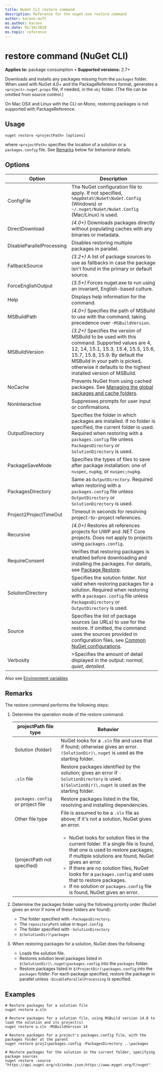 ```yaml
---
title: NuGet CLI restore command
description: Reference for the nuget.exe restore command
author: karann-msft
ms.author: karann
ms.date: 01/18/2018
ms.topic: reference
---
```


# restore command (NuGet CLI)

**Applies to:** package consumption &bullet; **Supported versions:** 2.7+

Downloads and installs any packages missing from the `packages` folder. When used with NuGet 4.0+ and the PackageReference format, generates a `<project>.nuget.props` file, if needed, in the `obj` folder. (The file can be omitted from source control.)

On Mac OSX and Linux with the CLI on Mono, restoring packages is not supported with PackageReference.

## Usage

```cli
nuget restore <projectPath> [options]
```

where `<projectPath>` specifies the location of a solution or a `packages.config` file. See [Remarks](#remarks) below for behavioral details.

## Options

| Option | Description |
| --- | --- |
| ConfigFile | The NuGet configuration file to apply. If not specified, `%AppData%\NuGet\NuGet.Config` (Windows) or `~/.nuget/NuGet/NuGet.Config` (Mac/Linux) is used.|
| DirectDownload | *(4.0+)* Downloads packages directly without populating caches with any binaries or metadata. |
| DisableParallelProcessing | Disables restoring multiple packages in parallel. |
| FallbackSource | *(3.2+)* A list of package sources to use as fallbacks in case the package isn't found in the primary or default source. |
| ForceEnglishOutput | *(3.5+)* Forces nuget.exe to run using an invariant, English-based culture. |
| Help | Displays help information for the command. |
| MSBuildPath | *(4.0+)* Specifies the path of MSBuild to use with the command, taking precedence over `-MSBuildVersion`. |
| MSBuildVersion | *(3.2+)* Specifies the version of MSBuild to be used with this command. Supported values are 4, 12, 14, 15.1, 15.3, 15.4, 15.5, 15.6, 15.7, 15.8, 15.9. By default the MSBuild in your path is picked, otherwise it defaults to the highest installed version of MSBuild. |
| NoCache | Prevents NuGet from using cached packages. See [Managing the global packages and cache folders](../consume-packages/managing-the-global-packages-and-cache-folders.md). |
| NonInteractive | Suppresses prompts for user input or confirmations. |
| OutputDirectory | Specifies the folder in which packages are installed. If no folder is specified, the current folder is used. Required when restoring with a `packages.config` file unless `PackagesDirectory` or `SolutionDirectory` is used.|
| PackageSaveMode | Specifies the types of files to save after package installation: one of `nuspec`, `nupkg`, or `nuspec;nupkg`. |
| PackagesDirectory | Same as `OutputDirectory`. Required when restoring with a `packages.config` file unless `OutputDirectory` or `SolutionDirectory` is used. |
| Project2ProjectTimeOut | Timeout in seconds for resolving project-to-project references. |
| Recursive | *(4.0+)* Restores all references projects for UWP and .NET Core projects. Does not apply to projects using `packages.config`. |
| RequireConsent | Verifies that restoring packages is enabled before downloading and installing the packages. For details, see [Package Restore](../consume-packages/package-restore.md). |
| SolutionDirectory | Specifies the solution folder. Not valid when restoring packages for a solution. Required when restoring with a `packages.config` file unless `PackagesDirectory` or `OutputDirectory` is used. |
| Source | Specifies the list of package sources (as URLs) to use for the restore. If omitted, the command uses the sources provided in configuration files, see [Common NuGet configurations](../consume-packages/configuring-nuget-behavior.md). |
| Verbosity |>Specifies the amount of detail displayed in the output: *normal*, *quiet*, *detailed*. |

Also see [Environment variables](cli-ref-environment-variables.md)

## Remarks

The restore command performs the following steps:

1. Determine the operation mode of the restore command.

   | projectPath file type | Behavior |
   | --- | --- |
   | Solution (folder) | NuGet looks for a `.sln` file and uses that if found; otherwise gives an error. `(SolutionDir)\.nuget` is used as the starting folder. |
   | `.sln` file | Restore packages identified by the solution; gives an error if `-SolutionDirectory` is used. `$(SolutionDir)\.nuget` is used as the starting folder. |
   | `packages.config` or project file | Restore packages listed in the file, resolving and installing dependencies. |
   | Other file type | File is assumed to be a `.sln` file as above; if it's not a solution, NuGet gives an error. |
   | (projectPath not specified) | <ul><li>NuGet looks for solution files in the current folder. If a single file is found, that one is used to restore packages; if multiple solutions are found, NuGet gives an error.</li><li>If there are no solution files, NuGet looks for a `packages.config` and uses that to restore packages.</li><li>If no solution or `packages.config` file is found, NuGet gives an error.</ul> |

2. Determine the packages folder using the following priority order (NuGet gives an error if none of these folders are found):

    - The folder specified with `-PackagesDirectory`.
    - The `repositoryPath` value in `Nuget.Config`
    - The folder specified with `-SolutionDirectory`
    - `$(SolutionDir)\packages`

3. When restoring packages for a solution, NuGet does the following:
    - Loads the solution file.
    - Restores solution level packages listed in `$(SolutionDir)\.nuget\packages.config` into the `packages` folder.
    - Restore packages listed in `$(ProjectDir)\packages.config` into the `packages` folder. For each package specified, restore the package in parallel unless `-DisableParallelProcessing` is specified.

## Examples

```cli
# Restore packages for a solution file
nuget restore a.sln

# Restore packages for a solution file, using MSBuild version 14.0 to load the solution and its project(s)
nuget restore a.sln -MSBuildVersion 14

# Restore packages for a project's packages.config file, with the packages folder at the parent
nuget restore proj1\packages.config -PackagesDirectory ..\packages

# Restore packages for the solution in the current folder, specifying package sources
nuget restore -source "https://api.nuget.org/v3/index.json;https://www.myget.org/F/nuget"
```

